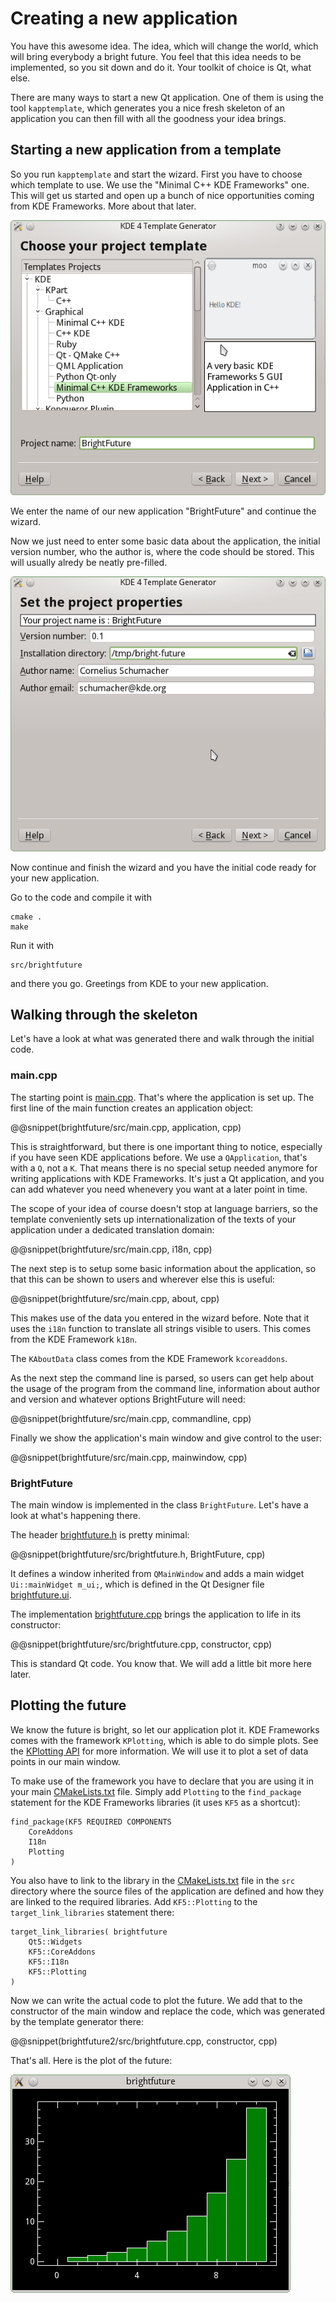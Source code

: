 # Creating a new application

You have this awesome idea. The idea, which will change the world, which will
bring everybody a bright future. You feel that this idea needs to be
implemented, so you sit down and do it. Your toolkit of choice is Qt, what
else.

There are many ways to start a new Qt application. One of them is using the tool
`kapptemplate`, which generates you a nice fresh skeleton of an application you
can then fill with all the goodness your idea brings.

## Starting a new application from a template

So you run `kapptemplate` and start the wizard. First you have to choose which
template to use. We use the "Minimal C++ KDE Frameworks" one. This will get us
started and open up a bunch of nice opportunities coming from KDE Frameworks.
More about that later.

![Choose application template](screenshots/kapptemplate-choose-template.png)

We enter the name of our new application "BrightFuture" and continue the wizard.

Now we just need to enter some basic data about the application, the initial
version number, who the author is, where the code should be stored. This will
usually alredy be neatly pre-filled.

![Enter data](screenshots/kapptemplate-enter-data.png)

Now continue and finish the wizard and you have the initial code ready for your
new application.

Go to the code and compile it with

```
cmake .
make
```

Run it with

```
src/brightfuture
```

and there you go. Greetings from KDE to your new application.


## Walking through the skeleton

Let's have a look at what was generated there and walk through the initial code.

### main.cpp

The starting point is [main.cpp](brightfuture/src/main.cpp). That's where the
application is set up. The first line of the main function creates an
application object:

@@snippet(brightfuture/src/main.cpp, application, cpp)

This is straightforward, but there is one important thing to notice, especially
if you have seen KDE applications before. We use a `QApplication`, that's with
a `Q`, not a `K`. That means there is no special setup needed anymore for
writing applications with KDE Frameworks. It's just a Qt application, and you
can add whatever you need whenevery you want at a later point in time.

The scope of your idea of course doesn't stop at language barriers, so the
template conveniently sets up internationalization of the texts of your
application under a dedicated translation domain:

@@snippet(brightfuture/src/main.cpp, i18n, cpp)

The next step is to setup some basic information about the application, so that
this can be shown to users and wherever else this is useful:

@@snippet(brightfuture/src/main.cpp, about, cpp)

This makes use of the data you entered in the wizard before. Note that it uses
the `i18n` function to translate all strings visible to users. This comes from
the KDE Framework `k18n`.

The `KAboutData` class comes from the KDE Framework `kcoreaddons`.

As the next step the command line is parsed, so users can get help about the
usage of the program from the command line, information about author and
version and whatever options BrightFuture will need:

@@snippet(brightfuture/src/main.cpp, commandline, cpp)

Finally we show the application's main window and give control to the user:

@@snippet(brightfuture/src/main.cpp, mainwindow, cpp)

### BrightFuture

The main window is implemented in the class `BrightFuture`. Let's have a look
at what's happening there.

The header [brightfuture.h](brightfuture/src/brightfuture.h) is pretty minimal:

@@snippet(brightfuture/src/brightfuture.h, BrightFuture, cpp)

It defines a window inherited from `QMainWindow` and adds a main widget
`Ui::mainWidget m_ui;`, which is defined in the Qt Designer file
[brightfuture.ui](brightfuture/src/brightfuture.ui).

The implementation [brightfuture.cpp](brightfuture/src/brightfuture.cpp) brings
the application to life in its constructor:

@@snippet(brightfuture/src/brightfuture.cpp, constructor, cpp)

This is standard Qt code. You know that. We will add a little bit more here
later.


## Plotting the future

We know the future is bright, so let our application plot it. KDE Frameworks
comes with the framework `KPlotting`, which is able to do simple plots. See the
[KPlotting API](http://api.kde.org/frameworks-api/frameworks5-apidocs/kplotting/html/index.html)
for more information. We will use it to plot a set of data points in our main
window.

To make use of the framework you have to declare that you are using it in your
main [CMakeLists.txt](brightfuture2/CmakeLists.txt) file. Simply add `Plotting`
to the `find_package` statement for the KDE Frameworks libraries (it uses `KF5`
as a shortcut):

```
find_package(KF5 REQUIRED COMPONENTS
    CoreAddons
    I18n
    Plotting
)
```

You also have to link to the library in the
[CMakeLists.txt](brighfuture2/CMakeLists.txt) file in the `src` directory where
the source files of the application are defined and how they are linked to the
required libraries. Add `KF5::Plotting` to the `target_link_libraries`
statement there:

```
target_link_libraries( brightfuture
    Qt5::Widgets
    KF5::CoreAddons
    KF5::I18n
    KF5::Plotting
)
```

Now we can write the actual code to plot the future. We add that to the
constructor of the main window and replace the code, which was generated by the
template generator there:

@@snippet(brightfuture2/src/brightfuture.cpp, constructor, cpp)

That's all. Here is the plot of the future:

![sample plot](screenshots/kplotting.png)

